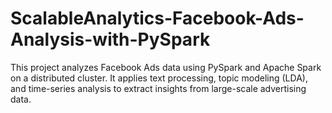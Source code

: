 # ScalableAnalytics-Facebook-Ads-Analysis-with-PySpark
This project analyzes Facebook Ads data using PySpark and Apache Spark on a distributed cluster. It applies text processing, topic modeling (LDA), and time-series analysis to extract insights from large-scale advertising data.

